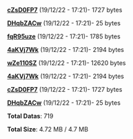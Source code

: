 [**cZsD0FP7**](/data/cZsD0FP7.txt) (19/12/22 - 17:21)- 1727 bytes

[**DHqbZACw**](/data/DHqbZACw.txt) (19/12/22 - 17:21)- 25 bytes

[**fqR95uze**](/data/fqR95uze.txt) (19/12/22 - 17:21)- 1785 bytes

[**4aKVj7Wk**](/data/4aKVj7Wk.txt) (19/12/22 - 17:21)- 2194 bytes

[**wZe110SZ**](/data/wZe110SZ.txt) (19/12/22 - 17:21)- 12620 bytes

[**4aKVj7Wk**](/data/4aKVj7Wk.txt) (19/12/22 - 17:21)- 2194 bytes

[**cZsD0FP7**](/data/cZsD0FP7.txt) (19/12/22 - 17:21)- 1727 bytes

[**DHqbZACw**](/data/DHqbZACw.txt) (19/12/22 - 17:21)- 25 bytes

**Total Datas**: 719

**Total Size**: 4.72 MB / 4.7 MB